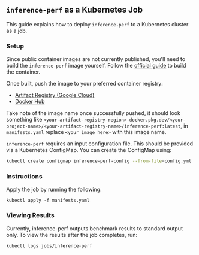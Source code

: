 ## `inference-perf` as a Kubernetes Job

This guide explains how to deploy `inference-perf` to a Kubernetes cluster as a job.

### Setup

Since public container images are not currently published, you'll need to build the `inference-perf` image yourself. Follow the [official guide](https://github.com/kubernetes-sigs/inference-perf?tab=readme-ov-file#run-in-a-docker-container) to build the container.

Once built, push the image to your preferred container registry:
- [Artifact Registry (Google Cloud)](https://cloud.google.com/artifact-registry/docs/docker/pushing-and-pulling)
- [Docker Hub](https://docs.docker.com/get-started/introduction/build-and-push-first-image/)

Take note of the image name once successfully pushed, it should look something like `<your-artifact-registry-region>-docker.pkg.dev/<your-project-name>/<your-artifact-registry-name>/inference-perf:latest`, in `manifests.yaml` replace `<your image here>` with this image name.

`inference-perf` requires an input configuration file. This should be provided via a Kubernetes ConfigMap. You can create the ConfigMap using:

```bash
kubectl create configmap inference-perf-config --from-file=config.yml
```

### Instructions

Apply the job by running the following:
```
kubectl apply -f manifests.yaml
```

### Viewing Results

Currently, inference-perf outputs benchmark results to standard output only. To view the results after the job completes, run:
```
kubectl logs jobs/inference-perf
```